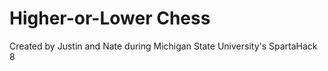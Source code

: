 # Higher-or-Lower Chess

Created by Justin and Nate during Michigan State University's SpartaHack 8
